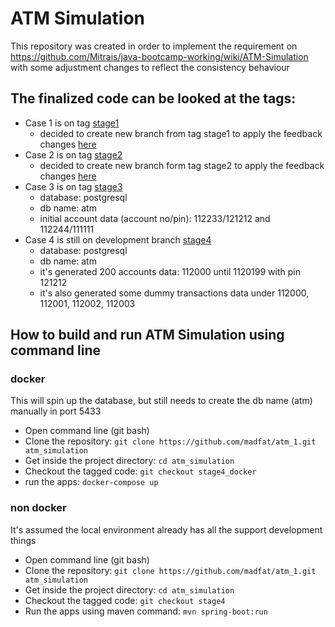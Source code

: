 # ATM Simulation
This repository was created in order to implement the requirement on https://github.com/Mitrais/java-bootcamp-working/wiki/ATM-Simulation with some adjustment changes to reflect the consistency behaviour
## The finalized code can be looked at the tags:
- Case 1 is on tag [stage1](https://github.com/madfat/atm_1/tree/stage1)
  - decided to create new branch from tag stage1 to apply the feedback changes [here](https://github.com/madfat/atm_1/tree/stage1_after_review)
- Case 2 is on tag [stage2](https://github.com/madfat/atm_1/tree/stage2)
  - decided to create new branch form tag stage2 to apply the feedback changes [here](https://github.com/madfat/atm_1/tree/stage2_after_review)
- Case 3 is on tag [stage3](https://github.com/madfat/atm_1/tree/stage3)
  - database: postgresql
  - db name: atm
  - initial account data (account no/pin): 112233/121212 and 112244/111111
- Case 4 is still on development branch [stage4](https://github.com/madfat/atm_1/tree/stage4)
  - database: postgresql
  - db name: atm
  - it's generated 200 accounts data: 112000 until 1120199 with pin 121212
  - it's also generated some dummy transactions data under 112000, 112001, 112002, 112003 
## How to build and run ATM Simulation using command line
### docker 
This will spin up the database, but still needs to create the db name (atm) manually in port 5433
- Open command line (git bash)
- Clone the repository: ```git clone https://github.com/madfat/atm_1.git atm_simulation```
- Get inside the project directory: ```cd atm_simulation```
- Checkout the tagged code: ```git checkout stage4_docker```
- run the apps: ```docker-compose up``` 
### non docker
It's assumed the local environment already has all the support development things
- Open command line (git bash)
- Clone the repository: ```git clone https://github.com/madfat/atm_1.git atm_simulation```
- Get inside the project directory: ```cd atm_simulation```
- Checkout the tagged code: ```git checkout stage4```
- Run the apps using maven command: ```mvn spring-boot:run```

